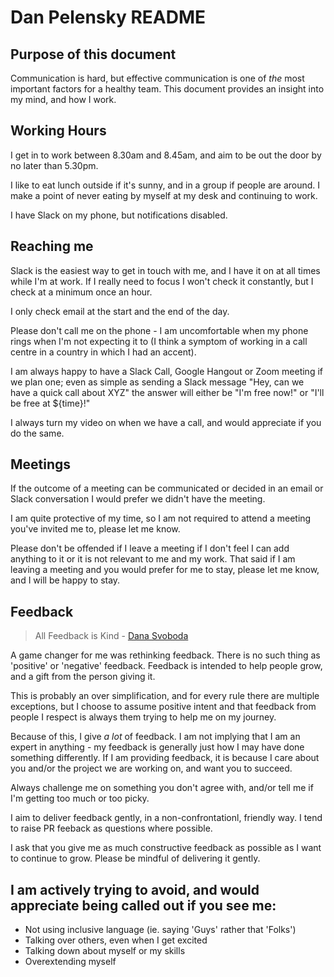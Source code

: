 # Dan Pelensky README

## Purpose of this document
Communication is hard, but effective communication is one of _the_ most important factors for a healthy team. This document provides an insight into my mind, and how I work.

## Working Hours
I get in to work between 8.30am and 8.45am, and aim to be out the door by no later than 5.30pm.

I like to eat lunch outside if it's sunny, and in a group if people are around. I make a point of never eating by myself at my desk and continuing to work.

I have Slack on my phone, but notifications disabled.

## Reaching me
Slack is the easiest way to get in touch with me, and I have it on at all times while I'm at work. If I really need to focus I won't check it constantly, but I check at a minimum once an hour.

I only check email at the start and the end of the day.

Please don't call me on the phone - I am uncomfortable when my phone rings when I'm not expecting it to (I think a symptom of working in a call centre in a country in which I had an accent).

I am always happy to have a Slack Call, Google Hangout or Zoom meeting if we plan one; even as simple as sending a Slack message "Hey, can we have a quick call about XYZ" the answer will either be "I'm free now!" or "I'll be free at ${time}!"

I always turn my video on when we have a call, and would appreciate if you do the same.

## Meetings
If the outcome of a meeting can be communicated or decided in an email or Slack conversation I would prefer we didn't have the meeting.

I am quite protective of my time, so I am not required to attend a meeting you've invited me to, please let me know.

Please don't be offended if I leave a meeting if I don't feel I can add anything to it or it is not relevant to me and my work. That said if I am leaving a meeting and you would prefer for me to stay, please let me know, and I will be happy to stay.

## Feedback
> All Feedback is Kind - [Dana Svoboda](http://www.chiefjoyofficer.com/)

A game changer for me was rethinking feedback. There is no such thing as 'positive' or 'negative' feedback. Feedback is intended to help people grow, and a gift from the person giving it.

This is probably an over simplification, and for every rule there are multiple exceptions, but I choose to assume positive intent and that feedback from people I respect is always them trying to help me on my journey.

Because of this, I give _a lot_ of feedback. I am not implying that I am an expert in anything - my feedback is generally just how I may have done something differently. If I am providing feedback, it is because I care about you and/or the project we are working on, and want you to succeed.

Always challenge me on something you don't agree with, and/or tell me if I'm getting too much or too picky.

I aim to deliver feedback gently, in a non-confrontationl, friendly way. I tend to raise PR feeback as questions where possible.

I ask that you give me as much constructive feedback as possible as I want to continue to grow. Please be mindful of delivering it gently.

## I am actively trying to avoid, and would appreciate being called out if you see me:
- Not using inclusive language (ie. saying 'Guys' rather that 'Folks')
- Talking over others, even when I get excited
- Talking down about myself or my skills
- Overextending myself

